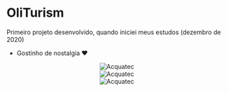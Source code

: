 # OliTurism
Primeiro projeto desenvolvido, quando iniciei meus estudos (dezembro de 2020)
- Gostinho de nostalgia ❤

<div align="center">
  <img src="https://i.imgur.com/jg1249s.png" alt="Acquatec" border="0">
</div>

<div align="center">
  <img src="https://i.imgur.com/WskmXBz.png" alt="Acquatec" border="0">
</div>

<div align="center">
  <img src="https://i.imgur.com/CeWzv3J.png" alt="Acquatec" border="0">
</div>
